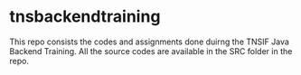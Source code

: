 # tnsbackendtraining


This repo consists the codes and assignments done duirng the TNSIF Java Backend Training. All the source codes are available in the SRC folder in the repo. 

